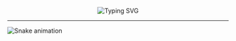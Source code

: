 <p align="center">
  <img src="https://readme-typing-svg.herokuapp.com?font=Fira+Code&size=24&pause=1000&color=61F7EF&center=true&vCenter=true&width=435&lines=Hi,+I'm+Shao-Ren!;Welcome+to+my+GitHub!" alt="Typing SVG" />
</p>



---
<!--
**PinYenChen/PinYenChen** is a ✨ _special_ ✨ repository because its `README.md` (this file) appears on your GitHub profile.

Here are some ideas to get you started:

- 🔭 I’m currently working on ...
- 🌱 I’m currently learning ...
- 👯 I’m looking to collaborate on ...
- 🤔 I’m looking for help with ...
- 💬 Ask me about ...
- 📫 How to reach me: ...
- 😄 Pronouns: ...
- ⚡ Fun fact: ...
-->
![Snake animation]([https://github.com/2226gjg/2226gjg/blob/output/github-contribution-grid-snake.svg](https://raw.githubusercontent.com/2226gjg/2226gjg/output/github-contribution-grid-snake.svg))
